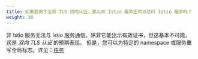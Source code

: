 ```yaml
---
title: 如果启用了全局 TLS 双向认证，那么非 Istio 服务还可以访问 Istio 服务吗？
weight: 30
---
```

非 Istio 服务无法与 Istio 服务通信。除非它能出示有效证书，但这基本不可能。
这是 *双向 TLS 认证* 的预期表现。
但是，您可以为特定的 namespace 或服务重写全局标志。详见：[任务](/zh/docs/tasks/security/authentication/authn-policy)
